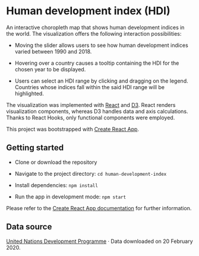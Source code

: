 # Human development index (HDI)

An interactive choropleth map that shows human development indices in the world. The visualization offers the following interaction possibilities:

* Moving the slider allows users to see how human development indices varied between 1990 and 2018.

* Hovering over a country causes a tooltip containing the HDI for the chosen year to be displayed.

* Users can select an HDI range by clicking and dragging on the legend. Countries whose indices fall within the said HDI range will be highlighted.

The visualization was implemented with [React](https://reactjs.org/) and [D3](https://d3js.org/). React renders visualization components, whereas D3 handles data and axis calculations. Thanks to React Hooks, only functional
components were employed. 

This project was bootstrapped with [Create React App](https://github.com/facebook/create-react-app). 

## Getting started

* Clone or download the repository 

* Navigate to the project directory: ```cd human-development-index```

* Install dependencies: ```npm install```

* Run the app in development mode: ```npm start```

Please refer to the [Create React App documentation](https://facebook.github.io/create-react-app/docs/getting-started) for further information.

## Data source

[United Nations Development Programme](http://hdr.undp.org/en/data) &middot; Data downloaded on 20 February 2020.
